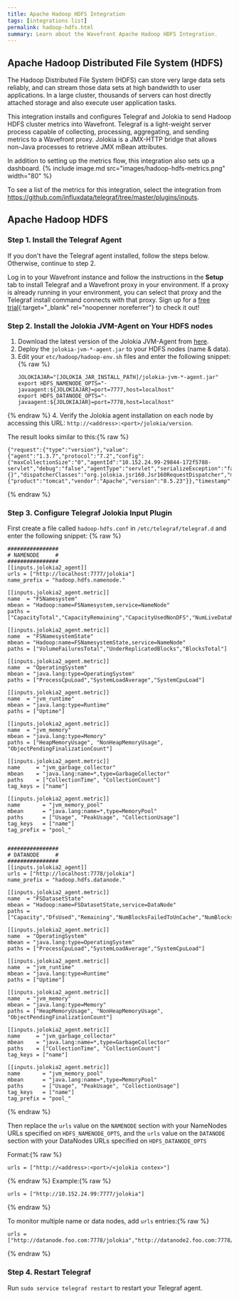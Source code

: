 ```yaml
---
title: Apache Hadoop HDFS Integration
tags: [integrations list]
permalink: hadoop-hdfs.html
summary: Learn about the Wavefront Apache Hadoop HDFS Integration.
---
```

## Apache Hadoop Distributed File System (HDFS)

The Hadoop Distributed File System (HDFS) can store very large data sets reliably, and can stream those data sets at high bandwidth to user applications. In a large cluster, thousands of servers can host directly attached storage and also execute user application tasks.

This integration installs and configures Telegraf and Jolokia to send Hadoop HDFS cluster metrics into Wavefront. Telegraf is a light-weight server process capable of collecting, processing, aggregating, and sending metrics to a Wavefront proxy. Jolokia is a JMX-HTTP bridge that allows non-Java processes to retrieve JMX mBean attributes. 

In addition to setting up the metrics flow, this integration also sets up a dashboard.
{% include image.md src="images/hadoop-hdfs-metrics.png" width="80" %}


To see a list of the metrics for this integration, select the integration from <https://github.com/influxdata/telegraf/tree/master/plugins/inputs>.
## Apache Hadoop HDFS



### Step 1. Install the Telegraf Agent

If you don't have the Telegraf agent installed, follow the steps below. Otherwise, continue to step 2.

Log in to your Wavefront instance and follow the instructions in the **Setup** tab to install Telegraf and a Wavefront proxy in your environment. If a proxy is already running in your environment, you can select that proxy and the Telegraf install command connects with that proxy. Sign up for a [free trial](https://tanzu.vmware.com/observability?utm_source=docs.vmware.com&utm_medium=referral&utm_campaign=docs-front-page){:target="_blank" rel="noopenner noreferrer"} to check it out!

### Step 2. Install the Jolokia JVM-Agent on Your HDFS nodes

1. Download the latest version of the Jolokia JVM-Agent from [here](https://jolokia.org/download.html).
2. Deploy the `jolokia-jvm-*-agent.jar` to your HDFS nodes (name & data).
3. Edit your `etc/hadoop/hadoop-env.sh` files and enter the following snippet:{% raw %}
    ```
    JOLOKIAJAR="[JOLOKIA_JAR_INSTALL_PATH]/jolokia-jvm-*-agent.jar"
    export HDFS_NAMENODE_OPTS="-javaagent:${JOLOKIAJAR}=port=7777,host=localhost"
    export HDFS_DATANODE_OPTS="-javaagent:${JOLOKIAJAR}=port=7778,host=localhost"
    ```
{% endraw %}
4. Verify the Jolokia agent installation on each node by accessing this URL: `http://<address>:<port>/jolokia/version`.

The result looks similar to this:{% raw %}
```
{"request":{"type":"version"},"value":{"agent":"1.3.7","protocol":"7.2","config":{"maxCollectionSize":"0","agentId":"10.152.24.99-29844-172f5788-servlet","debug":"false","agentType":"servlet","serializeException":"false","detectorOptions":"{}","dispatcherClasses":"org.jolokia.jsr160.Jsr160RequestDispatcher","maxDepth":"15","discoveryEnabled":"false","canonicalNaming":"true","historyMaxEntries":"10","includeStackTrace":"true","maxObjects":"0","debugMaxEntries":"100"},"info":{"product":"tomcat","vendor":"Apache","version":"8.5.23"}},"timestamp":1509955465,"status":200}
```
{% endraw %}

### Step 3. Configure Telegraf Jolokia Input Plugin

First create a file called `hadoop-hdfs.conf` in `/etc/telegraf/telegraf.d` and enter the following snippet:
{% raw %}
```
################
# NAMENODE     #
################
[[inputs.jolokia2_agent]]
urls = ["http://localhost:7777/jolokia"]
name_prefix = "hadoop.hdfs.namenode."

[[inputs.jolokia2_agent.metric]]
name  = "FSNamesystem"
mbean = "Hadoop:name=FSNamesystem,service=NameNode"
paths = ["CapacityTotal","CapacityRemaining","CapacityUsedNonDFS","NumLiveDataNodes","NumDeadDataNodes","NumInMaintenanceDeadDataNodes","NumDecomDeadDataNodes"]

[[inputs.jolokia2_agent.metric]]
name  = "FSNamesystemState"
mbean = "Hadoop:name=FSNamesystemState,service=NameNode"
paths = ["VolumeFailuresTotal","UnderReplicatedBlocks","BlocksTotal"]

[[inputs.jolokia2_agent.metric]]
name  = "OperatingSystem"
mbean = "java.lang:type=OperatingSystem"
paths = ["ProcessCpuLoad","SystemLoadAverage","SystemCpuLoad"]

[[inputs.jolokia2_agent.metric]]
name  = "jvm_runtime"
mbean = "java.lang:type=Runtime"
paths = ["Uptime"]

[[inputs.jolokia2_agent.metric]]
name  = "jvm_memory"
mbean = "java.lang:type=Memory"
paths = ["HeapMemoryUsage", "NonHeapMemoryUsage", "ObjectPendingFinalizationCount"]

[[inputs.jolokia2_agent.metric]]
name     = "jvm_garbage_collector"
mbean    = "java.lang:name=*,type=GarbageCollector"
paths    = ["CollectionTime", "CollectionCount"]
tag_keys = ["name"]

[[inputs.jolokia2_agent.metric]]
name       = "jvm_memory_pool"
mbean      = "java.lang:name=*,type=MemoryPool"
paths      = ["Usage", "PeakUsage", "CollectionUsage"]
tag_keys   = ["name"]
tag_prefix = "pool_"


################
# DATANODE     #
################
[[inputs.jolokia2_agent]]
urls = ["http://localhost:7778/jolokia"]
name_prefix = "hadoop.hdfs.datanode."

[[inputs.jolokia2_agent.metric]]
name  = "FSDatasetState"
mbean = "Hadoop:name=FSDatasetState,service=DataNode"
paths = ["Capacity","DfsUsed","Remaining","NumBlocksFailedToUnCache","NumBlocksFailedToCache","NumBlocksCached"]

[[inputs.jolokia2_agent.metric]]
name  = "OperatingSystem"
mbean = "java.lang:type=OperatingSystem"
paths = ["ProcessCpuLoad","SystemLoadAverage","SystemCpuLoad"]

[[inputs.jolokia2_agent.metric]]
name  = "jvm_runtime"
mbean = "java.lang:type=Runtime"
paths = ["Uptime"]

[[inputs.jolokia2_agent.metric]]
name  = "jvm_memory"
mbean = "java.lang:type=Memory"
paths = ["HeapMemoryUsage", "NonHeapMemoryUsage", "ObjectPendingFinalizationCount"]

[[inputs.jolokia2_agent.metric]]
name     = "jvm_garbage_collector"
mbean    = "java.lang:name=*,type=GarbageCollector"
paths    = ["CollectionTime", "CollectionCount"]
tag_keys = ["name"]

[[inputs.jolokia2_agent.metric]]
name       = "jvm_memory_pool"
mbean      = "java.lang:name=*,type=MemoryPool"
paths      = ["Usage", "PeakUsage", "CollectionUsage"]
tag_keys   = ["name"]
tag_prefix = "pool_"
```
{% endraw %}

Then replace the `urls` value on the `NAMENODE` section with your NameNodes URLs specified on `HDFS_NAMENODE_OPTS`, and the `urls` value on the `DATANODE` section with your DataNodes URLs specified on `HDFS_DATANODE_OPTS`

Format:{% raw %}
```
urls = ["http://<address>:<port>/<jolokia contex>"]
```
{% endraw %}
Example:{% raw %}
```
urls = ["http://10.152.24.99:7777/jolokia"]
```
{% endraw %}

To monitor multiple name or data nodes, add `urls` entries:{% raw %}
```
urls = ["http://datanode.foo.com:7778/jolokia","http://datanode2.foo.com:7778/jolokia","http://datanode3.foo.com:7778/jolokia"]
```
{% endraw %}

### Step 4. Restart Telegraf

Run `sudo service telegraf restart` to restart your Telegraf agent.



